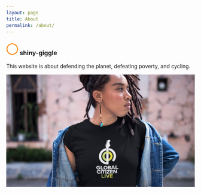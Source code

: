 ```yaml
---
layout: page
title: About
permalink: /about/
---
```



### ![shiny-giggle](favicon-32x32.png)  shiny-giggle

This website is about defending the planet, defeating poverty, and cycling.

![Global-Citizen-Live](/assets/GlobalCitizenLive.jpg)
